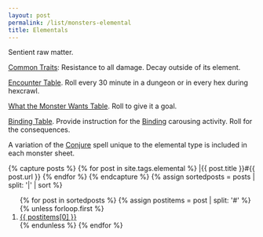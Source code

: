 ```yaml
---
layout: post
permalink: /list/monsters-elemental
title: Elementals
---
```


Sentient raw matter.

<ins>Common Traits</ins>: Resistance to all damage. Decay outside of its element.

<ins>Encounter Table</ins>. Roll every 30 minute in a dungeon or in every hex during hexcrawl.

<ins>What the Monster Wants Table</ins>. Roll to give it a goal.

<ins>Binding Table</ins>. Provide instruction for the [Binding](https://saltygoo.github.io/2020/11/10/extra-rules/#between-adventures) carousing activity. Roll for the consequences.

A variation of the [Conjure](https://saltygoo.github.io/2020/11/12/conjure/) spell unique to the elemental type is included in each monster sheet.

{% capture posts %}
  {% for post in site.tags.elemental %}
    |{{ post.title }}#{{ post.url }}
  {% endfor %}
{% endcapture %}
{% assign sortedposts = posts | split: '|' | sort %}
<ol>
{% for post in sortedposts %}
{% assign postitems = post | split: '#' %}
{% unless forloop.first %}
  <li> <a href="{{ postitems[1] }}"> {{ postitems[0] }}</a></li>
{% endunless %}
{% endfor %}
</ol>
 
